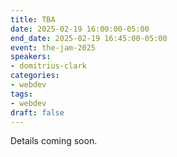 ```yaml
---
title: TBA
date: 2025-02-19 16:00:00-05:00
end_date: 2025-02-19 16:45:00-05:00
event: the-jam-2025
speakers:
- domitrius-clark
categories:
- webdev
tags:
- webdev
draft: false
---
```


Details coming soon.
